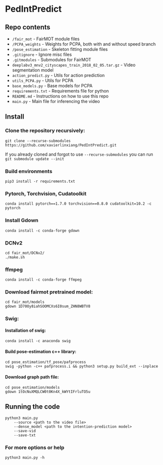 # PedIntPredict

## Repo contents
* `/fair_mot` - FairMOT module files
* `/PCPA_weights` - Weights for PCPA, both with and without speed branch 
* `/pose_estimation` - Skeleton fitting module files
* `.gitignore` - Ignore misc files
* `.gitmodules` - Submodules for FairMOT
* `deeplabv3_mnv2_cityscapes_train_2018_02_05.tar.gz` - Video segmentation model
* `action_predict.py` - Utils for action prediction
* `utils_PCPA.py` - Utils for PCPA
* `base_models.py` - Base models for PCPA
* `requirements.txt` - Requirements file for python
* `README.md` - Instructions on how to use this repo
* `main.py` - Main file for inferencing the video
## Install

### Clone the repository recursively:

    git clone --recurse-submodules https://github.com/xavierlinxiang/PedIntPredict.git

If you already cloned and forgot to use `--recurse-submodules` you can run `git submodule update --init`

### Build environments
    pip3 install -r requirements.txt


### Pytorch, Torchvision, Cudatoolkit

    conda install pytorch==1.7.0 torchvision==0.8.0 cudatoolkit=10.2 -c pytorch

### Install Gdown
    conda install -c conda-forge gdown

### DCNv2
    cd fair_mot/DCNv2/
    ./make.sh

### ffmpeg
    conda install -c conda-forge ffmpeg

### Download fairmot pretrained model:
    cd fair_mot/models
    gdown 1D70Oy8iahSOOMCXs6I0sum_ZHN8WBTV8


### Swig:

#### Installation of swig: 
    conda install -c anaconda swig
#### Build pose-estimation c++ library: 
    cd pose_estimation/tf_pose/pafprocess  
    swig -python -c++ pafprocess.i && python3 setup.py build_ext --inplace

#### Download graph path file:
    cd pose_estimation/models 
    gdown 1tOcNuXMQLCW0t0Kn4X_kWYtIFrluTO5u

## Running the code
    python3 main.py 
        --source <path to the video file>
        --dense_model <path to the intention-prediction model>
        --save-vid 
        --save-txt

### For more options or help
    python3 main.py -h



